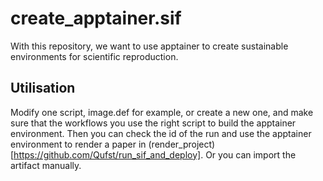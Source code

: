 # create_apptainer.sif
With this repository, we want to use apptainer to create sustainable environments for scientific reproduction.

## Utilisation

Modify one script, image.def for example, or create a new one, and make sure that the workflows you use the right script to build the apptainer environment. 
Then you can check the id of the run and use the apptainer environment to render a paper in (render_project)[https://github.com/Qufst/run_sif_and_deploy]. Or you can import the artifact manually.
